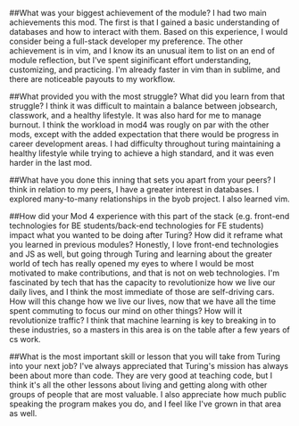 ##What was your biggest achievement of the module?
I had two main achievements this mod.  The first is that I gained a basic understanding of databases and how to interact with them. Based on this experience, I would consider being a full-stack developer my preference.  The other achievement is in vim, and I know its an unusual item to list on an end of module reflection, but I've spent siginificant effort understanding, customizing, and practicing.  I'm already faster in vim than in sublime, and there are noticeable payouts to my workflow.

##What provided you with the most struggle? What did you learn from that struggle?
I think it was difficult to maintain a balance between jobsearch, classwork, and a healthy lifestyle.  It was also hard for me to manage burnout.  I think the workload in mod4 was rougly on par with the other mods, except with the added expectation that there would be progress in career development areas. I had difficulty throughout turing maintaining a healthy lifestyle while trying to achieve a high standard, and it was even harder in the last mod.

##What have you done this inning that sets you apart from your peers?
I think in relation to my peers, I have a greater interest in databases. I explored many-to-many relationships in the byob project.  I also learned vim.

##How did your Mod 4 experience with this part of the stack (e.g. front-end technologies for BE students/back-end technologies for FE students) impact what you wanted to be doing after Turing? How did it reframe what you learned in previous modules?
Honestly, I love front-end technologies and JS as well, but going through Turing and learning about the greater world of tech has really opened my eyes to where I would be most motivated to make contributions, and that is not on web technologies.  I'm fascinated by tech that has the capacity to revolutionize how we live our daily lives, and I think the most immediate of those are self-driving cars.  How will this change how we live our lives, now that we have all the time spent commuting to focus our mind on other things? How will it revolutionize traffic? I think that machine learning is key to breaking in to these industries, so a masters in this area is on the table after a few years of cs work. 

##What is the most important skill or lesson that you will take from Turing into your next job?
I've always appreciated that Turing's mission has always been about more than code.  They are very good at teaching code, but I think it's all the other lessons about living and getting along with other groups of people that are most valuable. I also appreciate how much public speaking the program makes you do, and I feel like I've grown in that area as well.

